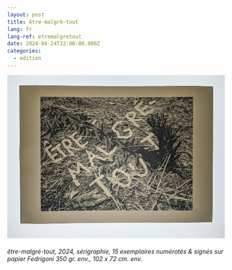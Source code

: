 ```yaml
---
layout: post
title: être-malgré-tout
lang: fr
lang-ref: etremalgretout
date: 2024-04-24T22:00:00.000Z
categories:
  - edition
---
```


![](</imgs/PXL_20250227_144513581.NIGHT-1 UP.jpg>)

###### être-malgré-tout, 2024, sérigraphie, 15 exemplaires numérotés & signés sur papier Fedrigoni 350 gr. env., 102 x 72 cm. env.
